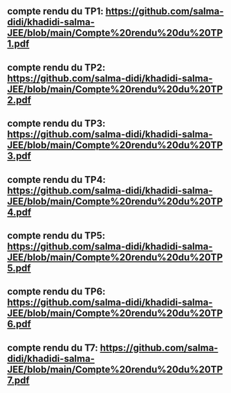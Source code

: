 ## compte rendu du TP1: https://github.com/salma-didi/khadidi-salma-JEE/blob/main/Compte%20rendu%20du%20TP1.pdf

## compte rendu du TP2: https://github.com/salma-didi/khadidi-salma-JEE/blob/main/Compte%20rendu%20du%20TP2.pdf

## compte rendu du TP3: https://github.com/salma-didi/khadidi-salma-JEE/blob/main/Compte%20rendu%20du%20TP3.pdf

## compte rendu du TP4: https://github.com/salma-didi/khadidi-salma-JEE/blob/main/Compte%20rendu%20du%20TP4.pdf

## compte rendu du TP5: https://github.com/salma-didi/khadidi-salma-JEE/blob/main/Compte%20rendu%20du%20TP5.pdf

## compte rendu du TP6: https://github.com/salma-didi/khadidi-salma-JEE/blob/main/Compte%20rendu%20du%20TP6.pdf

## compte rendu du T7: https://github.com/salma-didi/khadidi-salma-JEE/blob/main/Compte%20rendu%20du%20TP7.pdf
